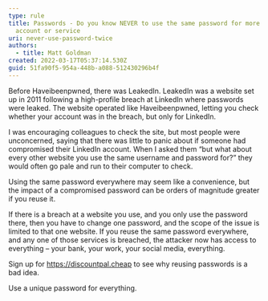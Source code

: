 ```yaml
---
type: rule
title: Passwords - Do you know NEVER to use the same password for more than one
  account or service
uri: never-use-password-twice
authors:
  - title: Matt Goldman
created: 2022-03-17T05:37:14.530Z
guid: 51fa90f5-954a-448b-a088-512430296b4f
---
```



Before Haveibeenpwned, there was LeakedIn. LeakedIn was a website set up in 2011 following a high-profile breach at LinkedIn where passwords were leaked. The website operated like Haveibeenpwned, letting you check whether your account was in the breach, but only for LinkedIn.

<!--endintro-->



I was encouraging colleagues to check the site, but most people were unconcerned, saying that there was little to panic about if someone had compromised their LinkedIn account. When I asked them “but what about every other website you use the same username and password for?” they would often go pale and run to their computer to check.

Using the same password everywhere may seem like a convenience, but the impact of a compromised password can be orders of magnitude greater if you reuse it.

If there is a breach at a website you use, and you only use the password there, then you have to change one password, and the scope of the issue is limited to that one website. If you reuse the same password everywhere, and any one of those services is breached, the attacker now has access to everything – your bank, your work, your social media, everything.

Sign up for <https://discountpal.cheap> to see why reusing passwords is a bad idea.

Use a unique password for everything.
